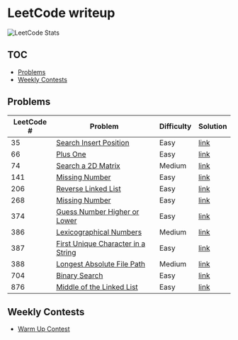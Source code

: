 # LeetCode writeup

![LeetCode Stats](https://leetcard.jacoblin.cool/Offliner?theme=light&ext=activity)

## TOC
* [Problems](#problems)
* [Weekly Contests](#weekly-contests)

## Problems
| LeetCode # | Problem                                                                                                                            | Difficulty | Solution                                                                                            |
| ---------- | ---------------------------------------------------------------------------------------------------------------------------------- | ---------- | --------------------------------------------------------------------------------------------------- |
| 35         | <a href="https://leetcode.com/problems/search-insert-position/" target="_blank">Search Insert Position</a>                         | Easy       | [link](./problems/35_search_insert_position/35_search_insert_position.md)                           |
| 66         | <a href="https://leetcode.com/problems/plus-one/" target="_blank">Plus One</a>                                                     | Easy       | [link](./problems/66_plus_one/66_plus_one.md)                                                       |
| 74         | <a href="https://leetcode.com/problems/search-a-2d-matrix/" target="_blank">Search a 2D Matrix</a>                                 | Medium     | [link](./problems/74_search_a_2d_matrix/74_search_a_2d_matrix.md)                                   |
| 141        | <a href="https://leetcode.com/problems/missing-number/" target="_blank">Missing Number</a>                                         | Easy       | [link](./problems/141_linked_list_cycle/141_linked_list_cycle.md)                                   |
| 206        | <a href="https://leetcode.com/problems/reverse-linked-list/" target="_blank">Reverse Linked List</a>                               | Easy       | [link](./problems/206_reverse_linked_list/206_reverse_linked_list.md)                               |
| 268        | <a href="https://leetcode.com/problems/missing-number/" target="_blank">Missing Number</a>                                         | Easy       | [link](./problems/268_missing_number/268_missing_number.md)                                         |
| 374        | <a href="https://leetcode.com/problems/guess-number-higher-or-lower/" target="_blank">Guess Number Higher or Lower</a>             | Easy       | [link](./problems/374_guess_number_higher_or_lower/374_guess_number_higher_or_lower.md)             |
| 386        | <a href="https://leetcode.com/problems/lexicographical-numbers/" target="_blank">Lexicographical Numbers</a>                       | Medium     | [link](./problems/386_lexicographical_numbers/386_lexicographical_numbers.md)                       |
| 387        | <a href="https://leetcode.com/problems/first-unique-character-in-a-string/" target="_blank">First Unique Character in a String</a> | Easy       | [link](./problems/387_first_unique_character_in_a_string/387_first_unique_character_in_a_string.md) |
| 388        | <a href="https://leetcode.com/problems/longest-absolute-file-path/" target="_blank">Longest Absolute File Path</a>                 | Medium     | [link](./problems/388_longest_absolute_file_path/388_longest_absolute_file_path.md)                 |
| 704        | <a href="https://leetcode.com/problems/binary-search/" target="_blank">Binary Search</a>                                           | Easy       | [link](./problems/704_binary_search/binary_search.md)                                               |
| 876        | <a href="https://leetcode.com/problems/middle-of-the-linked-list/" target="_blank">Middle of the Linked List<br></a>               | Easy       | [link](./problems/876_middle_of_the_linked_list/876_middle_of_the_linked_list.md)                   |

## Weekly Contests
* [Warm Up Contest](./contests/1_warm_up_contest/1_warm_up_contest.md)
